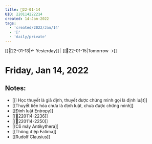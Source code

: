 ```yaml
---
title: 📝22-01-14
UID: 220114222214
created: 14-Jan-2022
tags:
  - 'created/2022/Jan/14'
  - '📅'
  - 'daily/private'
---
```

[[📝22-01-13|<- Yesterday]] | [[📝22-01-15|Tomorrow ->]]
# Friday, Jan 14, 2022

## Notes:
- [[❕ Học thuyết là giả định, thuyết được chứng minh gọi là định luật]]
- [[Thuyết tiến hóa chưa là định luật, chưa được chứng minh]]
- [[Định luật Entropy]]
- [[💬220114-2236]]
- [[💬220114-2250]]
- [[Cỗ máy Antikythera]]
- [[Thông điệp Fatima]]
- [[Rudolf Clausius]]